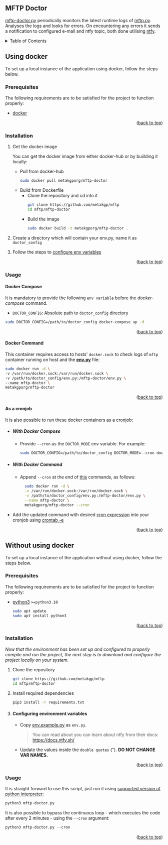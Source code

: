 <div id="top"></div>

<!-- ABOUT THE PROJECT -->
## MFTP Doctor

[mftp-doctor.py](./mftp-doctor.py) periodically monitors the latest runtime logs of [mftp.py](../mftp/mftp.py). Analyses the logs and looks for errors. On encountering any errors it sends a notification to configured e-mail and ntfy topic, both done utilising [ntfy](https://docs.ntfy.sh/).

<!-- TABLE OF CONTENTS -->
<details>
<summary>Table of Contents</summary>

- [Using docker](#using-docker)
    - [Prerequisites](#prerequisites-with-docker)
    - [Installation](#installation-with-docker)
    - [Usage](#usage-with-docker)
        - [Docker Compose](#docker-compose)
        - [Docker Command](#docker-command)
        - [As a cronjob](#as-a-cronjob)
            - [With Docker Compose](#with-docker-compose)
            - [With Docker Command](#with-docker-command)
- [Without using docker](#without-using-docker)
    - [Prerequisites](#prerequisites-without-docker)
    - [Installation](#installation-without-docker)
    - [Usage](#usage-without-docker)

</details>

## Using docker

To set up a local instance of the application using docker, follow the steps below.

<div id="prerequisites-with-docker"></div>

### Prerequisites
The following requirements are to be satisfied for the project to function properly:
* [docker](https://docs.docker.com/get-docker/)

<p align="right">(<a href="#top">back to top</a>)</p>

<div id="installation-with-docker"></div>

### Installation

1. Get the docker image
   
   You can get the docker image from either docker-hub or by buiilding it locally:
   - Pull from docker-hub
     ```sh
     sudo docker pull metakgporg/mftp-doctor
     ```
   - Build from Dockerfile
       * Clone the repository and cd into it
         ```sh
         git clone https://github.com/metakgp/mftp
         cd mftp/mftp-doctor
         ```
       * Build the image
         ```sh
         sudo docker build -t metakgporg/mftp-doctor .
         ```
2. Create a directory which will contain your env.py, name it as `doctor_config`
3. Follow the steps to [configure env variables](#configuring-environment-variables)

<p align="right">(<a href="#top">back to top</a>)</p>

<div id="usage-with-docker"></div>

### Usage

#### Docker Compose

It is mandatory to provide the following `env variable` before the _docker-compose_ command.

- `DOCTOR_CONFIG`: Absolute path to `doctor_config` directory

```sh
sudo DOCTOR_CONFIG=/path/to/doctor_config docker-compose up -d
```

<p align="right">(<a href="#top">back to top</a>)</p>

#### Docker Command

This container requires access to hosts' `docker.sock` to check logs of `mftp` container running on host and the **[env.py](#configuring-environment-variables)** file:
  ```sh
  sudo docker run -d \
  -v /var/run/docker.sock:/var/run/docker.sock \
  -v /path/to/doctor_config/env.py:/mftp-doctor/env.py \
  --name mftp-doctor \
  metakgporg/mftp-doctor
  ```

<p align="right">(<a href="#top">back to top</a>)</p>

#### As a cronjob

It is also possible to run these docker containers as a cronjob:
- ##### With Docker Compose
    - Provide `--cron` as the `DOCTOR_MODE` env variable. For example:
        ```sh
        sudo DOCTOR_CONFIG=/path/to/doctor_config DOCTOR_MODE=--cron docker-compose up -d
        ```
- ##### With Docker Command
    - Append `--cron` at the end of [this](#docker-command) commands, as follows:
      ```sh
        sudo docker run -d \
        -v /var/run/docker.sock:/var/run/docker.sock \
        -v /path/to/doctor_config/env.py:/mftp-doctor/env.py \
        --name mftp-doctor \
        metakgporg/mftp-doctor --cron
        ```
- Add the updated command with desired [cron expression](https://crontab.cronhub.io/) into your cronjob using [crontab -e](https://www.man7.org/linux/man-pages/man5/crontab.5.html)

<p align="right">(<a href="#top">back to top</a>)</p>

## Without using docker

To set up a local instance of the application without using docker, follow the steps below.

<div id="prerequisites-without-docker"></div>

### Prerequisites

The following requirements are to be satisfied for the project to function properly:
* [python3](https://www.python.org/downloads/) `>=python3.10`
  ```sh
  sudo apt update
  sudo apt install python3
  ```

<p align="right">(<a href="#top">back to top</a>)</p>

<div id="installation-without-docker"></div>

### Installation

_Now that the environment has been set up and configured to properly compile and run the project, the next step is to download and configure the project locally on your system._
1. Clone the repository
   ```sh
   git clone https://github.com/metakgp/mftp
   cd mftp/mftp-doctor
   ```
2. Install required dependencies
   ```sh
   pip3 install -r requirements.txt
   ```
       
3. #### Configuring environment variables

   - Copy [env.example.py](./env.example.py) as `env.py`.
     > You can read about you can learn about ntfy from their docs: https://docs.ntfy.sh/
   - Update the values inside the `double quotes` ("). **DO NOT CHANGE VAR NAMES.**

<p align="right">(<a href="#top">back to top</a>)</p>


<!-- USAGE EXAMPLES -->

<div id="usage-without-docker"></div>

### Usage

It is straight forward to use this script, just run it using [supported version of python interpreter](#prerequisites-without-docker):
```python
python3 mftp-doctor.py
```

It is also possible to bypass the continuous loop - which executes the code after every 2 minutes - using the `--cron` argument:
```python
python3 mftp-doctor.py --cron
```

<p align="right">(<a href="#top">back to top</a>)</p>
